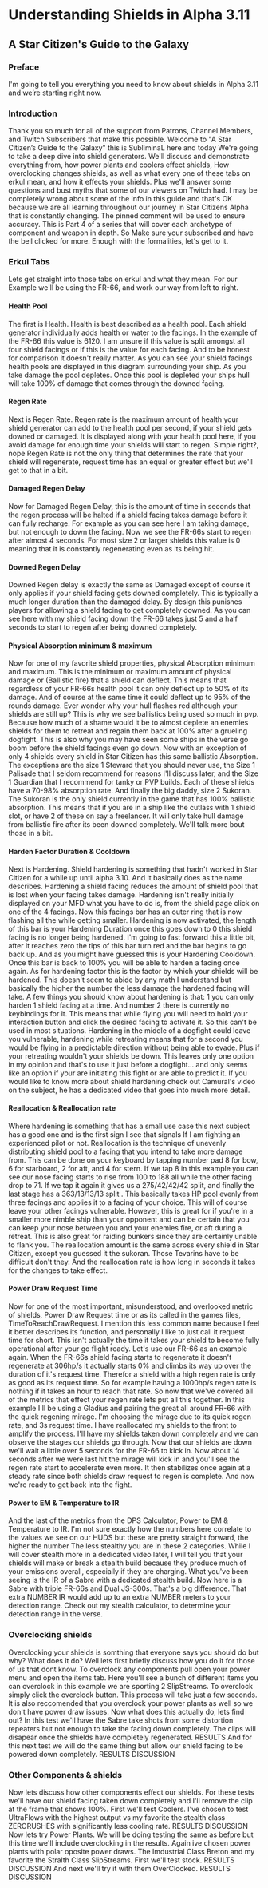 # Understanding Shields in Alpha 3.11
## A Star Citizen's Guide to the Galaxy

### Preface
I'm going to tell you everything you need to know about shields in Alpha 3.11 and we’re starting right now.

### Introduction
Thank you so much for all of the support from Patrons, Channel Members, and Twitch Subscribers that make this possible. Welcome to "A Star Citizen’s Guide to the Galaxy" this is SubliminaL here and today  We're going to take a deep dive into shield generators. We'll discuss and demonstrate everything from, how power plants and coolers effect shields, How overclocking changes shields, as well as what every one of these tabs on erkul mean, and how it effects your shields. Plus we'll answer some questions and bust myths that some of our viewers on Twitch had. I may be completely wrong about some of the info in this guide and that's OK because we are all learning throughout our journey in Star Citizens Alpha that is constantly changing. The pinned comment will be used to ensure accuracy. This is Part 4 of a series that will cover each archetype of component and weapon in depth. So Make sure your subscribed and have the bell clicked for more. Enough with the formalities, let's get to it.

### Erkul Tabs
Lets get straight into those tabs on erkul and what they mean. For our Example we'll be using the FR-66, and work our way from left to right.

#### Health Pool
The first is Health. Health is best described as a health pool. Each shield generator individually adds health or water to the facings. In the example of the FR-66 this value is 6120. I am unsure if this value is split amongst all four shield facings or if this is the value for each facing. And to be honest for comparison it doesn't really matter. As you can see your shield facings health pools are displayed in this diagram surrounding your ship. As you take damage the pool depletes. Once this pool is depleted your ships hull will take 100% of damage that comes through the downed facing.

#### Regen Rate
Next is Regen Rate. Regen rate is the maximum amount of health your shield generator can add to the health pool per second, if your shield gets downed or damaged. It is displayed along with your health pool here, if you avoid damage for enough time your shields will start to regen. Simple right?, nope Regen Rate is not the only thing that determines the rate that your shield will regenerate, request time has an equal or greater effect but we'll get to that in a bit.

#### Damaged Regen Delay
Now for Damaged Regen Delay, this is the amount of time in seconds that the regen process will be halted if a shield facing takes damage before it can fully recharge. For example as you can see here I am taking damage, but not enough to down the facing. Now we see the FR-66s start to regen after almost 4 seconds. For most size 2 or larger shields this value is 0 meaning that it is constantly regenerating even as its being hit.

#### Downed Regen Delay
Downed Regen delay is exactly the same as Damaged except of course it only applies if your shield facing gets downed completely. This is typically a much longer duration than the damaged delay. By design this punishes players for allowing a shield facing to get completely downed. As you can see here with my shield facing down the FR-66 takes just 5 and a half seconds to start to regen after being downed completely.

#### Physical Absorption minimum & maximum
Now for one of my favorite shield properties, physical Absorption minimum and maximum. This is the minimum or maximum amount of physical damage or (Ballistic fire) that a shield can deflect. This means that regardless of your FR-66s health pool it can only deflect up to 50% of its damage. And of course at the same time it could deflect up to 95% of the rounds damage. Ever wonder why your hull flashes red although your shields are still up? This is why we see ballistics being used so much in pvp. Because how much of a shame would it be to almost deplete an enemies shields for them to retreat and regain them back at 100% after a grueling dogfight. This is also why you may have seen some ships in the verse go boom before the shield facings even go down. Now with an exception of only 4 shields every shield in Star Citizen has this same ballistic Absorption. The exceptions are the size 1 Steward that you should never use, the Size 1 Palisade that I seldom recommend for reasons I'll discuss later, and the Size 1 Guardian that I recommend for tanky or PVP builds. Each of these shields have a 70-98% absorption rate. And finally the big daddy, size 2 Sukoran. The Sukoran is the only shield currently in the game that has 100% ballistic absorption. This means that if you are in a ship like the cutlass with 1 shield slot, or have 2 of these on say a freelancer. It will only take hull damage from ballistic fire after its been downed completely. We'll talk more bout those in a bit.

#### Harden Factor Duration & Cooldown
Next is Hardening. Shield hardening is something that hadn't worked in Star Citizen for a while up until alpha 3.10. And it basically does as the name describes. Hardening a shield facing reduces the amount of shield pool that is lost when your facing takes damage. Hardening isn't really initially displayed on your MFD what you have to do is, from the shield page click on one of the 4 facings. Now this facings bar has an outer ring that is now flashing all the while getting smaller. Hardening is now activated, the length of this bar is your Hardening Duration once this goes down to 0 this shield facing is no longer being hardened. I'm going to fast forward this a little bit, after it reaches zero the tips of this bar turn red and the bar begins to go back up. And as you might have guessed this is your Hardening Cooldown. Once this bar is back to 100% you will be able to harden a facing once again. As for hardening factor this is the factor by which your shields will be hardened. This doesn't seem to abide by any math I understand but basically the higher the number the less damage the hardened facing will take. A few things you should know about hardening is that: 1 you can only harden 1 shield facing at a time. And number 2 there is currently no keybindings for it. This means that while flying you will need to hold your interaction button and click the desired facing to activate it. So this can't be used in most situations. Hardening in the middle of a dogfight could leave you vulnerable, hardening while retreating means that for a second you would be flying in a predictable direction without being able to evade. Plus if your retreating wouldn't your shields be down. This leaves only one option in my opinion and that's to use it just before a dogfight... and only seems like an option if your are initiating this fight or are able to predict it. If you would like to know more about shield hardening check out Camural's video on the subject, he has a dedicated video that goes into much more detail.

#### Reallocation & Reallocation rate
Where hardening is something that has a small use case this next subject has a good one and is the first sign I see that signals If I am fighting an experienced pilot or not. Reallocation is the technique of unevenly distributing shield pool to a facing that you intend to take more damage from. This can be done on your keyboard by tapping number pad 8 for bow, 6 for starboard, 2 for aft, and 4 for stern. If we tap 8 in this example you can see our nose facing starts to rise from 100 to 188 all while the other facing drop to 71. If we tap it again it gives us a 275/42/42/42 split, and finally the last stage has a 363/13/13/13 split . This basically takes HP pool evenly from three facings and applies it to a facing of your choice. This will of course leave your other facings vulnerable. However, this is great for if you're in a smaller more nimble ship than your opponent and can be certain that you can keep your nose between you and your enemies fire, or aft during a retreat. This is also great for raiding bunkers since they are certainly unable to flank you. The reallocation amount is the same across every shield in Star Citizen, except you guessed it the sukoran. Those Tevarins have to be difficult don't they. And the reallocation rate is how long in seconds it takes for the changes to take effect.

#### Power Draw Request Time
Now for one of the most important, misunderstood, and overlooked metric of shields, Power Draw Request time or as its called in the games files, TimeToReachDrawRequest. I mention this less common name because I feel it better describes its function, and personally I like to just call it request time for short. This isn't actually the time it takes your shield to become fully operational after your go flight ready. Let's use our FR-66 as an example again. When the FR-66s shield facing starts to regenerate it doesn't regenerate at 306hp/s it actually starts 0% and climbs its way up over the duration of it's request time. Therefor a shield with a high regen rate is only as good as its request time. So for example having a 1000hp/s regen rate is nothing if it takes an hour to reach that rate. So now that we've covered all of the metrics that effect your regen rate lets put all this together. In this example I'll be using a Gladius and pairing the great all around FR-66 with the quick regening mirage. I'm choosing the mirage due to its quick regen rate, and 3s request time. I have reallocated my shields to the front to amplify the process. I'll have my shields taken down completely and we can observe the stages our shields go through. Now that our shields are down we'll wait a little over 5 seconds for the FR-66 to kick in. Now about 14 seconds after we were last hit the mirage will kick in and you'll see the regen rate start to accelerate even more. It then stabilizes once again at a steady rate since both shields draw request to regen is complete. And now we're ready to get back into the fight.

#### Power to EM & Temperature to IR
And the last of the metrics from the DPS Calculator, Power to EM & Temperature to IR. I'm not sure exactly how the numbers here correlate to the values we see on our HUDS but these are pretty straight forward, the higher the number The less stealthy you are in these 2 categories. While I will cover stealth more in a dedicated video later, I will tell you that your shields will make or break a stealth build because they produce much of your emissions overall, especially if they are charging. What you've been seeing is the IR of a Sabre with a dedicated stealth build. Now here is a Sabre with triple FR-66s and Dual JS-300s. That's a big difference. That extra NUMBER IR would add up to an extra NUMBER meters to your detection range. Check out my stealth calculator, to determine your detection range in the verse.

### Overclocking shields
Overclocking your shields is somthing that everyone says you should do but why? What does it do? Well lets first briefly discuss how you do it for those of us that dont know. To overclock any components pull open your power menu and open the items tab. Here you'll see a bunch of different items you can overclock in this example we are sporting 2 SlipStreams. To overclock simply click the overclock button. This process will take just a few seconds. It is also reccomended that you overclock your power plants as well so we don't have power draw issues. Now what does this actually do, lets find out? In this test we'll have the Sabre take shots from some distortion repeaters but not enough to take the facing down completely. The clips will disapear once the shields have completely regenerated. RESULTS
And for this next test we will do the same thing but allow our shield facing to be powered down completely. RESULTS
DISCUSSION

### Other Components & shields
Now lets discuss how other components effect our shields. For these tests we'll have our shield facing taken down completely and I'll remove the clip at the frame that shows 100%. First we'll test Coolers. I've chosen to test UltraFlows with the highest output vs my favorite the stealth class ZERORUSHES with significantly less cooling rate. RESULTS
DISCUSSION
Now lets try Power Plants. We will be doing testing the same as befpre but this time we'll include overclocking in the results. Again ive chosen power plants with polar oposite power draws. The Imdustrial Class Breton and my favorite the Stralth Class SlipStreams. First we'll test stock. RESULTS
DISCUSSION
And next we'll try it with them OverClocked. RESULTS
DISCUSSION